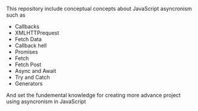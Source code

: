 This repository include conceptual concepts about JavaScript asyncronism such as

- Callbacks
- XMLHTTPrequest
- Fetch Data
- Callback hell
- Promises
- Fetch
- Fetch Post
- Async and Await
- Try and Catch
- Generators

And set the fundemental knowledge for creating more advance project using asyncronism in JavaScript
